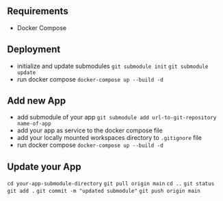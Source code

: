 ## Requirements
- Docker Compose

## Deployment
- initialize and update submodules
`git submodule init`
`git submodule update`
- run docker compose `docker-compose up --build -d`

## Add new App
- add submodule of your app
`git submodule add url-to-git-repository name-of-app`
- add your app as service to the docker compose file
- add your locally mounted workspaces directory to `.gitignore` file
- run docker compose `docker-compose up --build -d`

## Update your App
`cd your-app-submodule-directory`
`git pull origin main`
`cd ..`
`git status`
`git add .`
`git commit -m "updated submodule"`
`git push origin main`